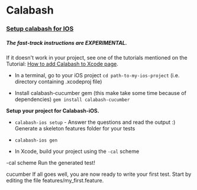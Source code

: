 # Calabash
### [Setup calabash for IOS](https://github.com/calabash/calabash-ios/wiki/calabash-ios-setup#setup-fast-track) 

  ##### The fast-track instructions are EXPERIMENTAL.
  
  If it doesn't work in your project, see one of the tutorials mentioned on the Tutorial: [How to add Calabash to Xcode page](https://github.com/calabash/calabash-ios/wiki/Tutorial%3A-How-to-add-Calabash-to-Xcode).
  
  - In a terminal, go to your iOS project
    ```cd path-to-my-ios-project``` (i.e. directory containing .xcodeproj file)
  
  - Install calabash-cucumber gem (this make take some time because of dependencies)
    ```gem install calabash-cucumber```
  
  **Setup your project for Calabash-iOS.**
  
  - ```calabash-ios setup``` -  Answer the questions and read the output :)
    Generate a skeleton features folder for your tests
  
  - ```calabash-ios gen```
  
  - In Xcode, build your project using the ```-cal``` scheme
  
  -cal scheme
  Run the generated test!
  
  cucumber
  If all goes well, you are now ready to write your first test. Start by editing the file features/my_first.feature.
